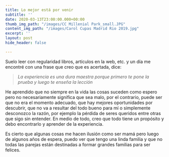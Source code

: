 ```yaml
---
title: Lo mejor está por venir
subtitle: ''
date: 2020-03-13T23:00:00.000+00:00
thumb_img_path: "/images/CC Millenial Park_small.JPG"
content_img_path: "/images/Carol Cupas Madrid Rio 2019.jpg"
excerpt: ''
layout: post
hide_header: false

---
```

Suelo leer con regularidad libros, artículos en la web, etc. y un día me encontré con una frase que creo que es acertada, dice:

> _La experiencia es una dura maestra porque primero te pone la prueba y luego te enseña la lección_

He aprendido que no siempre en la vida las cosas suceden como espero pero no necesariamente significa que sea malo, por el contrario, puede ser que no era el momento adecuado, que hay mejores oportunidades por descubrir, que no va a resultar del todo bueno para mí o simplemente desconozco la razón, por ejemplo la pérdida de seres queridos entre otras que sigo sin entender. En medio de todo, creo que todo tiene un propósito y debo encontrarlo y aprender de la experiencia.

Es cierto que algunas cosas me hacen ilusión como ser mamá pero luego de algunos años de espera, puedo ver que tengo una linda familia y que no todas las parejas están destinadas a formar grandes familias para ser felices.